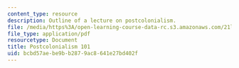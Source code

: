 ```yaml
---
content_type: resource
description: Outline of a lecture on postcolonialism.
file: /media/https%3A/open-learning-course-data-rc.s3.amazonaws.com/21l-488-contemporary-literature-british-novels-now-spring-2007/bcbd57aebe9bb2879ac8641e27bd402f_postcolonialism.pdf
file_type: application/pdf
resourcetype: Document
title: Postcolonialism 101
uid: bcbd57ae-be9b-b287-9ac8-641e27bd402f
---
```

